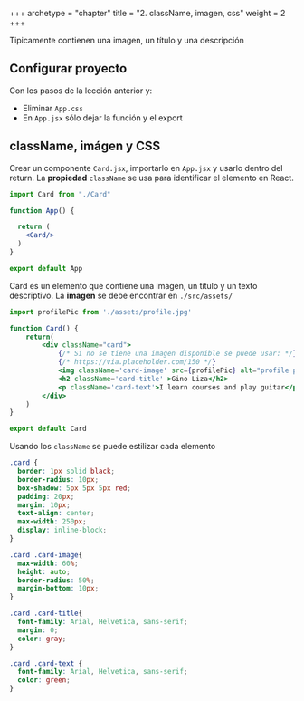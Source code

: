 +++
archetype = "chapter"
title = "2. className, imagen, css"
weight = 2
+++

Tipicamente contienen una imagen, un título y una descripción

## Configurar proyecto
Con los pasos de la lección anterior y:
- Eliminar `App.css`
- En `App.jsx` sólo dejar la función y el export

## className, imágen y CSS
Crear un componente `Card.jsx`, importarlo en `App.jsx` y usarlo dentro del return. La **propiedad** `className` se usa para identificar el elemento en React. 

```jsx {title="App.jsx"}
import Card from "./Card"

function App() {

  return (    
    <Card/>      
  )
}

export default App
```

Card es un elemento que contiene una imagen, un título y un texto descriptivo. La **imagen** se debe encontrar en `./src/assets/`

```jsx {title="Card.jsx"}
import profilePic from './assets/profile.jpg'

function Card() {
    return(
        <div className="card">
            {/* Si no se tiene una imagen disponible se puede usar: */}
            {/* https://via.placeholder.com/150 */}
            <img className='card-image' src={profilePic} alt="profile picture" />
            <h2 className='card-title' >Gino Liza</h2>
            <p className='card-text'>I learn courses and play guitar</p>
        </div>
    )
}

export default Card
```

Usando los `className` se puede estilizar cada elemento

```css {title="index.css"}
.card {
  border: 1px solid black;
  border-radius: 10px;
  box-shadow: 5px 5px 5px red;
  padding: 20px;
  margin: 10px;
  text-align: center;
  max-width: 250px;
  display: inline-block;
}

.card .card-image{
  max-width: 60%;
  height: auto;
  border-radius: 50%;
  margin-bottom: 10px;
}

.card .card-title{
  font-family: Arial, Helvetica, sans-serif;
  margin: 0;
  color: gray;
}

.card .card-text {
  font-family: Arial, Helvetica, sans-serif;
  color: green;
}
```